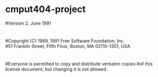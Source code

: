 # cmput404-project
#Version 2, June 1991
#
#Copyright (C) 1989, 1991 Free Software Foundation, Inc.  
#51 Franklin Street, Fifth Floor, Boston, MA  02110-1301, USA
#
#Everyone is permitted to copy and distribute verbatim copies
#of this license document, but changing it is not allowed.
